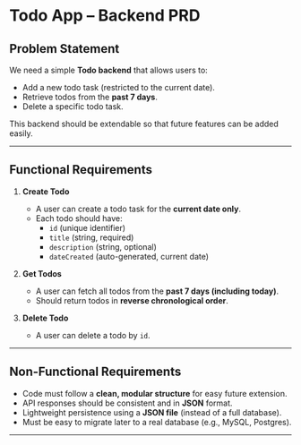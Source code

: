 # Todo App – Backend PRD

## Problem Statement
We need a simple **Todo backend** that allows users to:
- Add a new todo task (restricted to the current date).
- Retrieve todos from the **past 7 days**.
- Delete a specific todo task.

This backend should be extendable so that future features can be added easily.

---

## Functional Requirements
1. **Create Todo**
   - A user can create a todo task for the **current date only**.
   - Each todo should have:
     - `id` (unique identifier)
     - `title` (string, required)
     - `description` (string, optional)
     - `dateCreated` (auto-generated, current date)
   
2. **Get Todos**
   - A user can fetch all todos from the **past 7 days (including today)**.
   - Should return todos in **reverse chronological order**.

3. **Delete Todo**
   - A user can delete a todo by `id`.

---

## Non-Functional Requirements
- Code must follow a **clean, modular structure** for easy future extension.
- API responses should be consistent and in **JSON** format.
- Lightweight persistence using a **JSON file** (instead of a full database).
- Must be easy to migrate later to a real database (e.g., MySQL, Postgres).

---
